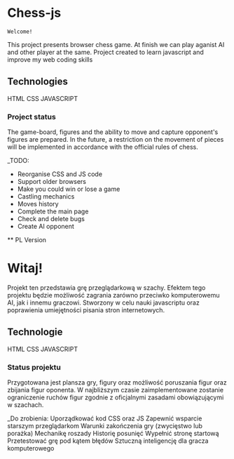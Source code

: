 # Chess-js
	Welcome!
This project presents browser chess game. At finish we can play aganist AI and other player at the same.
Project created to learn javascript and improve my web coding skills

## Technologies
HTML
CSS
JAVASCRIPT

### Project status
The game-board, figures and the ability to move and capture opponent's figures are prepared.
In the future, a restriction on the movement of pieces will be implemented in accordance with the official rules of chess.

_TODO:
- Reorganise CSS and JS code
- Support older browsers
- Make you could win or lose a game
- Castling mechanics
- Moves history
- Complete the main page
- Check and delete bugs
- Create AI opponent

** PL Version
# Witaj!
Projekt ten przedstawia grę przeglądarkową w szachy. Efektem tego projektu będzie możliwość zagrania zarówno przeciwko komputerowemu AI, jak i innemu graczowi.
Stworzony w celu nauki javascriptu oraz poprawienia umiejętności pisania stron internetowych.

## Technologie
HTML
CSS
JAVASCRIPT

### Status projektu
Przygotowana jest plansza gry, figury oraz możliwość poruszania figur oraz zbijania figur oponenta.
W najbliższym czasie zaimplementowane zostanie ograniczenie ruchów figur zgodnie z oficjalnymi zasadami obowiązującymi w szachach.

_Do zrobienia:
Uporządkować kod CSS oraz JS
Zapewnić wsparcie starszym przeglądarkom
Warunki zakończenia gry (zwycięstwo lub porażka)
Mechanikę roszady
Historię posunięć
Wypełnić stronę startową
Przetestować grę pod kątem błędów
Sztuczną inteligencję dla gracza komputerowego
